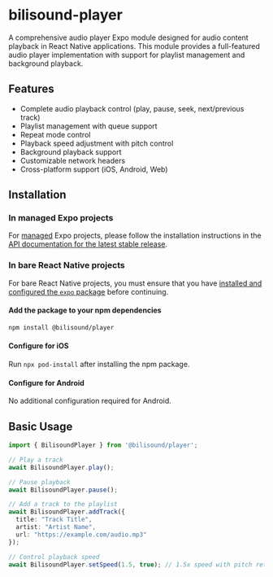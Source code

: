 # bilisound-player

A comprehensive audio player Expo module designed for audio content playback in React Native applications. This module provides a full-featured audio player implementation with support for playlist management and background playback.

## Features

- Complete audio playback control (play, pause, seek, next/previous track)
- Playlist management with queue support
- Repeat mode control
- Playback speed adjustment with pitch control
- Background playback support
- Customizable network headers
- Cross-platform support (iOS, Android, Web)

## Installation

### In managed Expo projects

For [managed](https://docs.expo.dev/archive/managed-vs-bare/) Expo projects, please follow the installation instructions in the [API documentation for the latest stable release](#api-documentation).

### In bare React Native projects

For bare React Native projects, you must ensure that you have [installed and configured the `expo` package](https://docs.expo.dev/bare/installing-expo-modules/) before continuing.

#### Add the package to your npm dependencies

```bash
npm install @bilisound/player
```

#### Configure for iOS

Run `npx pod-install` after installing the npm package.

#### Configure for Android

No additional configuration required for Android.

## Basic Usage

```typescript
import { BilisoundPlayer } from '@bilisound/player';

// Play a track
await BilisoundPlayer.play();

// Pause playback
await BilisoundPlayer.pause();

// Add a track to the playlist
await BilisoundPlayer.addTrack({
  title: "Track Title",
  artist: "Artist Name",
  url: "https://example.com/audio.mp3"
});

// Control playback speed
await BilisoundPlayer.setSpeed(1.5, true); // 1.5x speed with pitch retention
```
